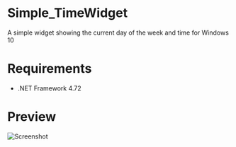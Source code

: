 # Simple_TimeWidget
A simple widget showing the current day of the week and time for Windows 10
# Requirements
- .NET Framework 4.72
# Preview
![Screenshot](https://github.com/KeyDevLol/Simple_TimeWidget/tree/main/Screenshot_1.png)

